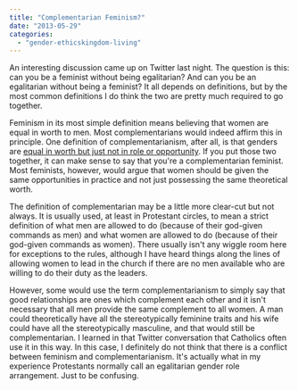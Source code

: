 ```yaml
---
title: "Complementarian Feminism?"
date: "2013-05-29"
categories: 
  - "gender-ethicskingdom-living"
---
```


An interesting discussion came up on Twitter last night. The question is this: can you be a feminist without being egalitarian? And can you be an egalitarian without being a feminist? It all depends on definitions, but by the most common definitions I do think the two are pretty much required to go together.

Feminism in its most simple definition means believing that women are equal in worth to men. Most complementarians would indeed affirm this in principle. One definition of complementarianism, after all, is that genders are [equal in worth but just not in role or opportunity](http://anabaptistredux.com/complementarianism-equal-in-worth-but-not-opportunity/ "Complementarianism: Equal in Worth but not Opportunity"). If you put those two together, it can make sense to say that you're a complementarian feminist. Most feminists, however, would argue that women should be given the same opportunities in practice and not just possessing the same theoretical worth.<!--more-->

The definition of complementarian may be a little more clear-cut but not always. It is usually used, at least in Protestant circles, to mean a strict definition of what men are allowed to do (because of their god-given commands as men) and what women are allowed to do (because of their god-given commands as women). There usually isn't any wiggle room here for exceptions to the rules, although I have heard things along the lines of allowing women to lead in the church if there are no men available who are willing to do their duty as the leaders.

However, some would use the term complementarianism to simply say that good relationships are ones which complement each other and it isn't necessary that all men provide the same complement to all women. A man could theoretically have all the stereotypically feminine traits and his wife could have all the stereotypically masculine, and that would still be complementarian. I learned in that Twitter conversation that Catholics often use it in this way. In this case, I definitely do not think that there is a conflict between feminism and complementarianism. It's actually what in my experience Protestants normally call an egalitarian gender role arrangement. Just to be confusing.
